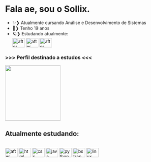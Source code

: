 # Fala ae, sou o Sollix.

- ✨❯ Atualmente cursando Análise e Desenvolvimento de Sistemas
- 🍃❯ Tenho 19 anos
- 🪐❯ Estudando atualmente: <div style="display: inline_block">
  <img align="center" alt="after" height="30" width="40" src="https://cdn.jsdelivr.net/gh/devicons/devicon/icons/react/react-original.svg">
  <img align="center" alt="after" height="30" width="40" src="https://cdn.jsdelivr.net/gh/devicons/devicon/icons/git/git-original.svg">
  <img align="center" alt="after" height="30" width="40" src="https://cdn.jsdelivr.net/gh/devicons/devicon/icons/sass/sass-original.svg">
  </div>

### >>> Perfil destinado a estudos <<<

<a href="https://github.com/GSalustrianoSouza">
  <img height="180em" align="center" src="https://github-readme-stats.vercel.app/api?username=GSalustrianoSouza&show_icons=true&theme=dracula&count_private=true&include_all_commits=true" />
</a>

## Atualmente estudando:
<div style="display: inline_block"><br>
  <img align="center" alt="after" height="30" width="40" src="https://cdn.jsdelivr.net/gh/devicons/devicon/icons/aftereffects/aftereffects-original.svg">
  <img align="center" alt="html" height="30" width="40" src="https://cdn.jsdelivr.net/gh/devicons/devicon/icons/html5/html5-original.svg">
  <img align="center" alt="css" height="30" width="40" src="https://cdn.jsdelivr.net/gh/devicons/devicon/icons/css3/css3-original.svg">
  <img align="center" alt="java" height="30" width="40" src="https://cdn.jsdelivr.net/gh/devicons/devicon/icons/java/java-original.svg">
  <img align="center" alt="python" height="30" width="40" src="https://cdn.jsdelivr.net/gh/devicons/devicon/icons/python/python-original.svg">
  <img align="center" alt="bstrap" height="30" width="40" src="https://cdn.jsdelivr.net/gh/devicons/devicon/icons/bootstrap/bootstrap-original.svg">
  <img align="center" alt="linux" height="30" width="40" src="https://cdn.jsdelivr.net/gh/devicons/devicon/icons/linux/linux-original.svg">
</div>

  
          
        
          



